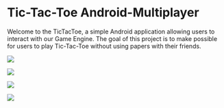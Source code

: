 # Tic-Tac-Toe Android-Multiplayer
Welcome to the TicTacToe, a simple Android application allowing users to interact with our Game Engine. The goal of this project is to make possible for users to play Tic-Tac-Toe without using papers with their friends.



![](https://i.imgur.com/JQdxCPe.png)


![](https://github.com/Wathsara/Tic-Tac-Toe-Android-Multiplayer/blob/master/IMG_20180915_131126.png?raw=true)

![](https://github.com/Wathsara/Tic-Tac-Toe-Android-Multiplayer/blob/master/IMG_20180915_131200.png?raw=true)

![](https://github.com/Wathsara/Tic-Tac-Toe-Android-Multiplayer/blob/master/IMG_20180915_132552.png?raw=true)

